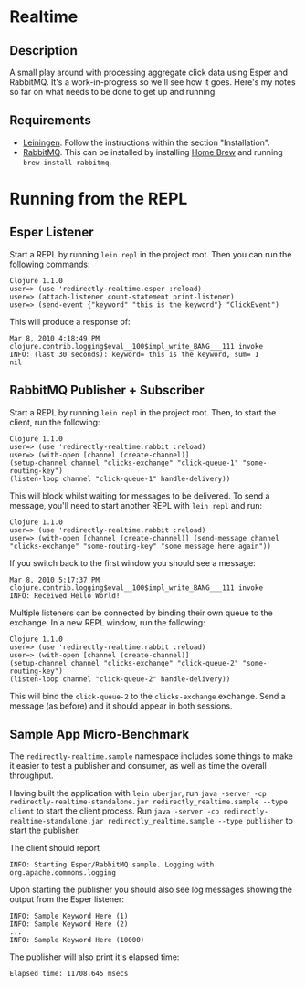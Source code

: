 Realtime
========

Description
-----------
A small play around with processing aggregate click data using Esper and RabbitMQ. It's a work-in-progress so we'll see how it goes. Here's my notes so far on what needs to be done to get up and running.

Requirements
------------
* [Leiningen](http://github.com/technomancy/leiningen). Follow the instructions within the section "Installation".
* [RabbitMQ](http://www.rabbitmq.com/). This can be installed by installing [Home Brew](http://github.com/mxcl/homebrew) and running `brew install rabbitmq`.

Running from the REPL
=====================

Esper Listener
--------------
Start a REPL by running `lein repl` in the project root. Then you can run the following commands:

    Clojure 1.1.0
    user=> (use 'redirectly-realtime.esper :reload)
    user=> (attach-listener count-statement print-listener)
    user=> (send-event {"keyword" "this is the keyword"} "ClickEvent")

This will produce a response of:

    Mar 8, 2010 4:18:49 PM clojure.contrib.logging$eval__100$impl_write_BANG___111 invoke
    INFO: (last 30 seconds): keyword= this is the keyword, sum= 1
    nil


RabbitMQ Publisher + Subscriber
-------------------------------
Start a REPL by running `lein repl` in the project root. Then, to start the client, run the following:

    Clojure 1.1.0
    user=> (use 'redirectly-realtime.rabbit :reload)                                    
    user=> (with-open [channel (create-channel)]
    (setup-channel channel "clicks-exchange" "click-queue-1" "some-routing-key")
    (listen-loop channel "click-queue-1" handle-delivery))

This will block whilst waiting for messages to be delivered. To send a message, you'll need to start another REPL with `lein repl` and run:

    Clojure 1.1.0
    user=> (use 'redirectly-realtime.rabbit :reload)
    user=> (with-open [channel (create-channel)] (send-message channel "clicks-exchange" "some-routing-key" "some message here again"))

If you switch back to the first window you should see a message:

    Mar 8, 2010 5:17:37 PM clojure.contrib.logging$eval__100$impl_write_BANG___111 invoke
    INFO: Received Hello World!

Multiple listeners can be connected by binding their own queue to the exchange. In a new REPL window, run the following:

    Clojure 1.1.0
    user=> (use 'redirectly-realtime.rabbit :reload)                                    
    user=> (with-open [channel (create-channel)]
    (setup-channel channel "clicks-exchange" "click-queue-2" "some-routing-key")
    (listen-loop channel "click-queue-2" handle-delivery))

This will bind the `click-queue-2` to the `clicks-exchange` exchange. Send a message (as before) and it should appear in both sessions.


Sample App Micro-Benchmark
--------------------------
The `redirectly-realtime.sample` namespace includes some things to make it easier to test a publisher and consumer, as well as time the overall throughput.

Having built the application with `lein uberjar`, run `java -server -cp redirectly-realtime-standalone.jar redirectly_realtime.sample --type client` to start the client process. Run `java -server -cp redirectly-realtime-standalone.jar redirectly_realtime.sample --type publisher` to start the publisher.

The client should report

    INFO: Starting Esper/RabbitMQ sample. Logging with org.apache.commons.logging

Upon starting the publisher you should also see log messages showing the output from the Esper listener:

    INFO: Sample Keyword Here (1)
    INFO: Sample Keyword Here (2)
    ...
    INFO: Sample Keyword Here (10000)
    
The publisher will also print it's elapsed time:

    Elapsed time: 11708.645 msecs

